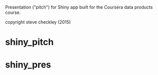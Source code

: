 Presentation ("pitch") for Shiny app built for the Coursera data products course.

copyright steve checkley (2015)
# shiny_pitch
# shiny_pres
